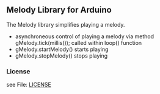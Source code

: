 ## Melody Library for Arduino

The Melody library simplifies playing a melody.
- asynchroneous control of playing a melody via method gMelody.tick(millis()); called within loop() function
- gMelody.startMelody() starts playing
- gMelody.stopMelody() stops playing


### License 

see File: [LICENSE](../../LICENSE.md)
